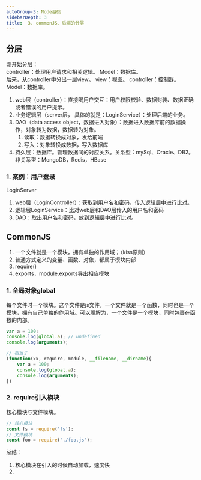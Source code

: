 ```yaml
---
autoGroup-3: Node基础
sidebarDepth: 3
title:  3. commonJS、后端的分层
---
```


## 分层
刚开始分层：    
controller：处理用户请求和相关逻辑。
Model：数据库。    
后来，从controller中分出一层view。
view：视图。
controller：控制器。   
Model：数据库。  

1. web层（controller）：直接喝用户交互：用户权限校验、数据封装、数据正确或者错误的用户提示。
2. 业务逻辑层（server层， 具体的就是：LoginService）：处理后端的业务。
3. DAO（data access object，数据进入对象）：数据进入数据库前的数据操作，对象转为数据，数据转为对象。
   1. 读取：数据转换成对象，发给前端
   2. 写入：对象转换成数据，写入数据库
4. 持久层：数据库。管理数据间的对应关系。关系型：mySql、Oracle、DB2。非关系型：MongoDB，Redis，HBase

### 1. 案例：用户登录
LoginServer
   1. web层（LoginController）：获取到用户名和密码，传入逻辑层中进行比对。
   2. 逻辑层LoginService：比对web层和DAO层传入的用户名和密码
   3. DAO：取出用户名和密码，放到逻辑层中进行比对。


## CommonJS
1. 一个文件就是一个模块，拥有单独的作用域；（kiss原则）
2. 普通方式定义的变量、函数、对象，都属于模块内部
3. require()
4. exports，module.exports导出相应模块

### 1. 全局对象global
每个文件时一个模块。这个文件是js文件，一个文件就是一个函数，同时也是一个模块，拥有自己单独的作用域。可以理解为，一个文件是一个模块，同时包裹在函数的内部。
```javascript
var a = 100;
console.log(global.a); // undefined
console.log(arguments);

// 相当于
(function(xx, require, module, __filename, __dirname){
    var a = 100;
    console.log(global.a);
    console.log(arguments);
})
```

### 2. require引入模块
核心模块与文件模块。
```javascript
// 核心模块
const fs = require('fs');
// 文件模块
const foo = require('./foo.js');
```
总结：
1. 核心模块在引入的时候自动加载，速度快
2. 



